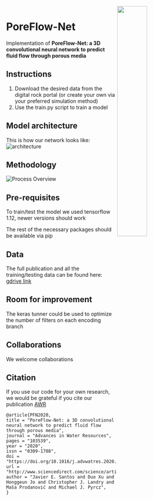 <img align="right" width="40%" height="40%" src="https://github.com/je-santos/PoreFlow-Net/blob/master/ilustrations/flow.PNG"/>

# PoreFlow-Net
Implementation of
**PoreFlow-Net: a 3D convolutional neural network to predict fluid flow through porous media**
## Instructions
1. Download the desired data from the digital rock portal (or create your own via your preferred simulation method)
2. Use the train.py script to train a model

## Model architecture
This is how our network looks like:
![architecture](https://github.com/je-santos/PoreFlow-Net/blob/master/ilustrations/net.JPG)
## Methodology
![Process Overview](https://github.com/je-santos/PoreFlow-Net/blob/master/ilustrations/workflow.PNG)
## Pre-requisites
To train/test the model we used tensorflow 1.12, newer versions should work

The rest of the necessary packages should be available via pip

## Data
The full publication and all the training/testing data can be found here: [gdrive link](https://drive.google.com/drive/folders/1iQzeNL1BSOeh5repwVlkM0y4sZyeh6Kd?usp=sharing)


## Room for improvement
The keras tunner could be used to optimize the number of filters on each encoding branch

## Collaborations
We welcome collaborations


## Citation
If you use our code for your own research, we would be grateful if you cite our publication
[AWR](https://www.sciencedirect.com/science/article/pii/S0309170819311145)
```
@article{PFN2020,
title = "PoreFlow-Net: a 3D convolutional neural network to predict fluid flow through porous media",
journal = "Advances in Water Resources",
pages = "103539",
year = "2020",
issn = "0309-1708",
doi = "https://doi.org/10.1016/j.advwatres.2020.103539",
url = "http://www.sciencedirect.com/science/article/pii/S0309170819311145",
author = "Javier E. Santos and Duo Xu and Honggeun Jo and Christopher J. Landry and Maša Prodanović and Michael J. Pyrcz",
}
```
